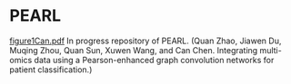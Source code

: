 # PEARL
[figure1Can.pdf](https://github.com/user-attachments/files/20272996/figure1Can.pdf)
In progress repository of PEARL. (Quan Zhao, Jiawen Du, Muqing Zhou, Quan Sun, Xuwen Wang, and Can Chen. Integrating multi-omics data using a Pearson-enhanced graph convolution networks for patient classification.)
